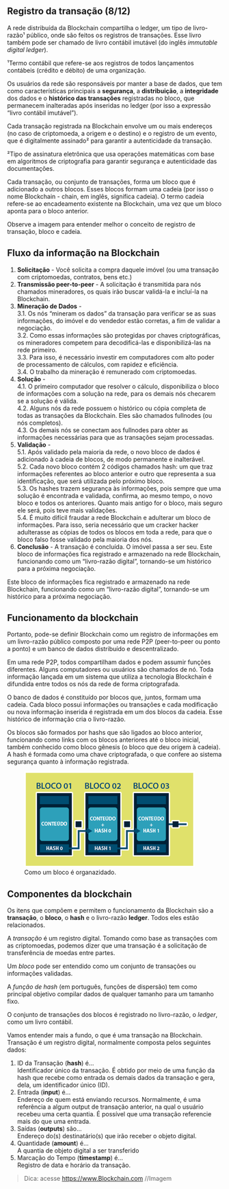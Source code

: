 ## Registro da transação (8/12)
A rede distribuída da Blockchain compartilha o ledger, um tipo de livro-razão¹ público, onde são feitos os registros de transações. Esse livro também pode ser chamado de livro contábil imutável (do inglês *immutable digital ledger*).

¹Termo contábil que refere-se aos registros de todos lançamentos contábeis (crédito e débito) de uma organização.

Os usuários da rede são responsáveis por manter a base de dados, que tem como características principais a __segurança__, a __distribuição__, a __integridade__ dos dados e o __histórico das transações__ registradas no bloco, que permanecem inalteradas após inseridas no ledger (por isso a expressão “livro contábil imutável”).

Cada transação registrada na Blockchain envolve um ou mais endereços (no caso de criptomoeda, a origem e o destino) e o registro de um evento, que é digitalmente assinado² para garantir a autenticidade da transação.

²Tipo de assinatura eletrônica que usa operações matemáticas com base em algoritmos de criptografia para garantir segurança e autenticidade das documentações.

Cada transação, ou conjunto de transações, forma um bloco que é adicionado a outros blocos. Esses blocos formam uma cadeia (por isso o nome Blockchain - chain, em inglês, significa cadeia). O termo cadeia refere-se ao encadeamento existente na Blockchain, uma vez que um bloco aponta para o bloco anterior.

Observe a imagem para entender melhor o conceito de registro de transação, bloco e cadeia.

## Fluxo da informação na Blockchain
1. __Solicitação__ - Você solicita a compra daquele imóvel (ou uma transação com criptomoedas, contratos, bens etc.)
2. __Transmissão peer-to-peer__ - A solicitação é transmitida para nós chamados mineradores, os quais irão buscar validá-la e incluí-la na Blockchain.
3. __Mineração de Dados__ -  
  3.1. Os nós “mineram os dados” da transação para verificar se as suas informações, do imóvel e do vendedor estão corretas, a fim de validar a negociação.  
  3.2. Como essas informações são protegidas por chaves criptográficas, os mineradores competem para decodificá-las e disponibilizá-las na rede primeiro.  
  3.3. Para isso, é necessário investir em computadores com alto poder de processamento de cálculos, com rapidez e eficiência.  
  3.4. O trabalho da mineração é remunerado com criptomoedas.  
4. __Solução__ -   
  4.1. O primeiro computador que resolver o cálculo, disponibiliza o bloco de informações com a solução na rede, para os demais nós checarem se a solução é válida.  
  4.2. Alguns nós da rede possuem o histórico ou cópia completa de todas as transações da Blockchain. Eles são chamados fullnodes (ou nós completos).  
  4.3. Os demais nós se conectam aos fullnodes para obter as informações necessárias para que as transações sejam processadas.  
5. __Validação__ -  
  5.1. Após validado pela maioria da rede, o novo bloco de dados é adicionado à cadeia de blocos, de modo permanente e inalterável.  
  5.2. Cada novo bloco contém 2 códigos chamados hash: um que traz informações referentes ao bloco anterior e outro que representa a sua identificação, que será utilizada pelo próximo bloco.  
  5.3. Os hashes trazem segurança às informações, pois sempre que uma solução é encontrada e validada, confirma, ao mesmo tempo, o novo bloco e todos os anteriores. Quanto mais antigo for o bloco, mais seguro ele será, pois teve mais validações.  
  5.4. É muito difícil fraudar a rede Blockchain e adulterar um bloco de informações. Para isso, seria necessário que um cracker hacker adulterasse as cópias de todos os blocos em toda a rede, para que o bloco falso fosse validado pela maioria dos nós.    
6. __Conclusão__ - A transação é concluída. O imóvel passa a ser seu. Este bloco de informações fica registrado e armazenado na rede Blockchain, funcionando como um “livro-razão digital”, tornando-se um histórico para a próxima negociação.

Este bloco de informações fica registrado e armazenado na rede Blockchain, funcionando como um “livro-razão digital”, tornando-se um histórico para a próxima negociação.

## Funcionamento da blockchain
Portanto, pode-se definir Blockchain como um registro de informações em um livro-razão público composto por uma rede P2P (peer-to-peer ou ponto a ponto) e um banco de dados distribuído e descentralizado.

Em uma rede P2P, todos compartilham dados e podem assumir funções diferentes. Alguns computadores ou usuários são chamados de nó. Toda informação lançada em um sistema que utiliza a tecnologia Blockchain é difundida entre todos os nós da rede de forma criptografada.

O banco de dados é constituído por blocos que, juntos, formam uma cadeia. Cada bloco possui informações ou transações e cada modificação ou nova informação inserida é registrada em um dos blocos da cadeia. Esse histórico de informação cria o livro-razão.

Os blocos são formados por hashs que são ligados ao bloco anterior, funcionando como links com os blocos anteriores até o bloco inicial, também conhecido como bloco gênesis (o bloco que deu origem à cadeia). A hash é formada como uma chave criptografada, o que confere ao sistema segurança quanto à informação registrada.

<figure>
  <img src="/assets/blockchain-nodes.png" alt="organização de um bloco">	
  <figcaption>Como um bloco é organazidado.</figcaption>
</figure>

## Componentes da blockchain
Os itens que compõem e permitem o funcionamento da Blockchain são a __transação__, o __bloco__, o __hash__ e o livro-razão __ledger__. Todos eles estão relacionados. 

A *transação* é um registro digital. Tomando como base as transações com as criptomoedas, podemos dizer que uma transação é a solicitação de transferência de moedas entre partes.

Um *bloco* pode ser entendido como um conjunto de transações ou informações validadas.

A *função de hash* (em português, funções de dispersão) tem como principal objetivo compilar dados de qualquer tamanho para um tamanho fixo.

O conjunto de transações dos blocos é registrado no livro-razão, o *ledger*, como um livro contábil.

Vamos entender mais a fundo, o que é uma transação na Blockchain. Transação é um registro digital, normalmente composta pelos seguintes dados:

1. ID da Transação (__hash__) é...  
Identificador único da transação. É obtido por meio de uma função da hash que recebe como entrada os demais dados da transação e gera, dela, um identificador único (ID).
2. Entrada (__input__) é...  
Endereço de quem está enviando recursos. Normalmente, é uma referência a algum output de transação anterior, na qual o usuário recebeu uma certa quantia. É possível que uma transação referencie mais do que uma entrada.
3. Saídas (__outputs__) são...  
Endereço do(s) destinatário(s) que irão receber o objeto digital.
4. Quantidade (__amount__) é...  
A quantia de objeto digital a ser transferido
5. Marcação do Tempo (__timestamp__) é...  
Registro de data e horário da transação.

> Dica: acesse https://www.Blockchain.com
//Imagem
